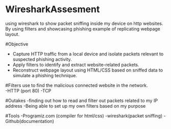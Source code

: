 # WiresharkAssesment
using wireshark to show packet sniffing inside my device on http websites. By using filters and showcasing phishing example of replicating webpage layout.

#Objective
  - Capture HTTP traffic from a local device and isolate packets relevant to suspected phishing activity.
  - Apply filters to identify and extract website-related packets.
  - Reconstruct webpage layout using HTML/CSS based on sniffed data to simulate a phishing technique.

#Filters use to find the malicious connected website in the network.  
  -HTTP (port 80)
  -TCP

#Outakes
  -finding out how to read and filter out packets related to my IP address
  -Being able to set up my own filters based on my purpose

#Tools
  -Programiz.com (compiler for html/css)
  -wireshark(packet sniffing)
  -Github(documentation)
